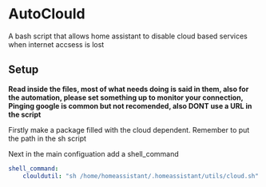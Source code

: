 # AutoClould
A bash script that allows home assistant to disable cloud based services when internet accsess is lost

## Setup

**Read inside the files, most of what needs doing is said in them, also for the automation, please set something up to monitor your connection, Pinging google is common but not recomended, also DONT use a URL in the script**

Firstly make a package filled with the cloud dependent. Remember to put the path in the sh script

Next in the main configuation add a shell_command

```yaml
shell_command:
    clouldutil: "sh /home/homeassistant/.homeassistant/utils/cloud.sh" # replace with the path of the script you downloaded
```

